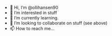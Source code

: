 - 👋 Hi, I’m @ollihansen90
- 👀 I’m interested in stuff
- 🌱 I’m currently learning.
- 💞️ I’m looking to collaborate on stuff (see above)
- 📫 How to reach me...

<!---
ollihansen90/ollihansen90 is a ✨ special ✨ repository because its `README.md` (this file) appears on your GitHub profile.
You can click the Preview link to take a look at your changes.
--->
